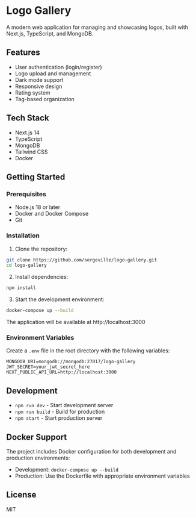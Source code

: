 # Logo Gallery

A modern web application for managing and showcasing logos, built with Next.js, TypeScript, and MongoDB.

## Features

- User authentication (login/register)
- Logo upload and management
- Dark mode support
- Responsive design
- Rating system
- Tag-based organization

## Tech Stack

- Next.js 14
- TypeScript
- MongoDB
- Tailwind CSS
- Docker

## Getting Started

### Prerequisites

- Node.js 18 or later
- Docker and Docker Compose
- Git

### Installation

1. Clone the repository:
```bash
git clone https://github.com/sergeville/logo-gallery.git
cd logo-gallery
```

2. Install dependencies:
```bash
npm install
```

3. Start the development environment:
```bash
docker-compose up --build
```

The application will be available at http://localhost:3000

### Environment Variables

Create a `.env` file in the root directory with the following variables:

```env
MONGODB_URI=mongodb://mongodb:27017/logo-gallery
JWT_SECRET=your_jwt_secret_here
NEXT_PUBLIC_API_URL=http://localhost:3000
```

## Development

- `npm run dev` - Start development server
- `npm run build` - Build for production
- `npm start` - Start production server

## Docker Support

The project includes Docker configuration for both development and production environments:

- Development: `docker-compose up --build`
- Production: Use the Dockerfile with appropriate environment variables

## License

MIT
